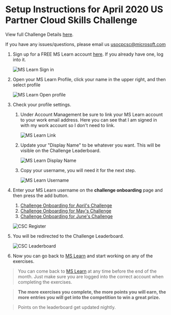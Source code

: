 # Setup Instructions for April 2020 US Partner Cloud Skills Challenge

View full Challenge Details [here](http://aka.ms/usocpcsc).

If you have any issues/questions, please email us [usocpcsc@microsoft.com](mailto:usocpcsc@microsoft.com)

1. Sign up for a FREE MS Learn account [here](https://docs.microsoft.com/en-us/learn/). If you already have one, log into it. 

    ![MS Learn Sign in](./img/mslearn-signin.png)

1. Open your MS Learn Profile, click your name in the upper right, and then select profile

    ![MS Learn Open profile](./img/mslearn-open-profile.png)


1. Check your profile settings.

    1. Under Account Management be sure to link your MS Learn account to your work email address. Here you can see that I am signed in with my work account so I don't need to link. 
   
        ![MS Learn Link](./img/mslearn-link.png)

    1. Update your "Display Name" to be whatever you want. This will be visible on the Challenge Leaderboard. 

        ![MS Learn Display Name](./img/mslearn-displayname.png)

    1. Copy your username, you will need it for the next step. 

        ![MS Learn Username](./img/mslearn-username.png)

1. Enter your MS Learn username on the **challenge onboarding** page and then press the add button. 
    1. [Challenge Onboarding for April's Challenge](https://www.microsoft.com/en-us/cloudskillschallenge/Public/Contests/5f5faeea-c85a-4d6b-b35a-caaef84752e7/register)
    1. [Challenge Onboarding for May's Challenge](https://www.microsoft.com/en-us/cloudskillschallenge/Public/Contests/d114aff0-4db6-46b4-b8ee-ae965b35bf9f/register)
    1. [Challenge Onboarding for June's Challenge](https://www.microsoft.com/en-us/cloudskillschallenge/Public/Contests/8efad682-c87e-412d-9ff0-f5770241f282/register)

    ![CSC Register](./img/csc-register.png)

1. You will be redirected to the Challenge Leaderboard.

    ![CSC Leaderboard](./img/csc-leaderboard.png)

1. Now you can go back to [MS Learn](https://docs.microsoft.com/en-us/learn) and start working on any of the exercises. 

  > You can come back to [MS Learn](https://docs.microsoft.com/en-us/learn) at any time before the end of the month. Just make sure you are logged into the correct account when completing the exercises. 

  > **The more exercises you complete, the more points you will earn, the more entries you will get into the competition to win a great prize.** 

  > Points on the leaderboard get updated nightly. 
